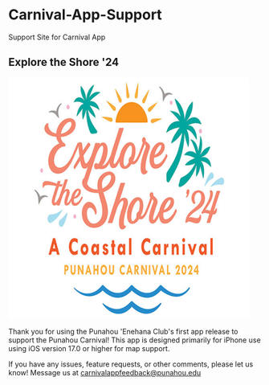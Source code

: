 # Carnival-App-Support
Support Site for Carnival App
## Explore the Shore '24
<img src="images/exploretheshore.jpg" alt="Explore the Shore Logo" width="480px"/><br>
<p>Thank you for using the Punahou 'Enehana Club's first app release to support the Punahou Carnival!
This app is designed primarily for iPhone use using iOS version 17.0 or higher for map support.</p>

If you have any issues, feature requests, or other comments, please let us know!
Message us at carnivalappfeedback@punahou.edu

